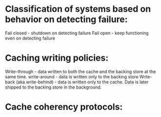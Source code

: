 
Classification of systems based on behavior on detecting failure:
=================================================================
Fail closed - shutdown on detecting failure
Fail open - keep functioning even on detecting failure

Caching writing policies:
=========================
Write-through - data written to both the cache and the backing store at the same time.
write-around - data is written only to the backing store
Write-back (aka write-behind) - data is written only to the cache. Data is later shipped to the backing store in the background.

Cache coherency protocols:
==========================